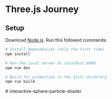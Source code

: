 # Three.js Journey

## Setup
Download [Node.js](https://nodejs.org/en/download/).
Run this followed commands:

``` bash
# Install dependencies (only the first time)
npm install

# Run the local server at localhost:8080
npm run dev

# Build for production in the dist/ directory
npm run build
```
#   i n t e r a c t i v e - s p h e r e - p a r t i c l e - s h a d e r  
 